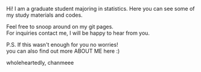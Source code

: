 Hi! I am a graduate student majoring in statistics.
Here you can see some of my study materials and codes.  

Feel free to snoop around on my git pages.  
For inquiries contact me, I will be happy to hear from you.  

P.S. If this wasn't enough for you no worries!  
you can also find out more ABOUT ME here :)  

wholeheartedly, chanmeee  








<!--
**chanmeee/chanmeee** is a ✨ _special_ ✨ repository because its `README.md` (this file) appears on your GitHub profile.

Here are some ideas to get you started:

- 🔭 I’m currently working on ...
- 🌱 I’m currently learning ...
- 👯 I’m looking to collaborate on ...
- 🤔 I’m looking for help with ...
- 💬 Ask me about ...
- 📫 How to reach me: ...
- 😄 Pronouns: ...
- ⚡ Fun fact: ...
-->
